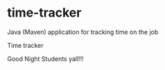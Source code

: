 # time-tracker
Java (Maven) application for tracking time on the job

Time tracker

Good Night Students yall!!!
